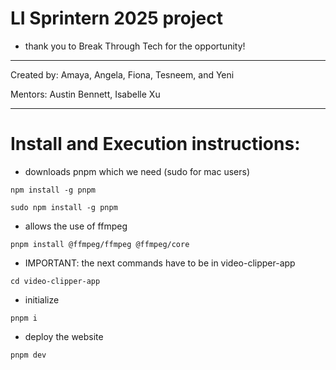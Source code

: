 # LI Sprintern 2025 project 
- thank you to Break Through Tech for the opportunity!
---

Created by: Amaya, Angela, Fiona, Tesneem, and Yeni

Mentors: Austin Bennett, Isabelle Xu

---

# Install and Execution instructions:

* downloads pnpm which we need (sudo for mac users)
```
npm install -g pnpm
```
```
sudo npm install -g pnpm
```

* allows the use of ffmpeg
```
pnpm install @ffmpeg/ffmpeg @ffmpeg/core
```

* IMPORTANT: the next commands have to be in video-clipper-app
```
cd video-clipper-app
```

* initialize 
```
pnpm i
```

* deploy the website
```
pnpm dev
```

